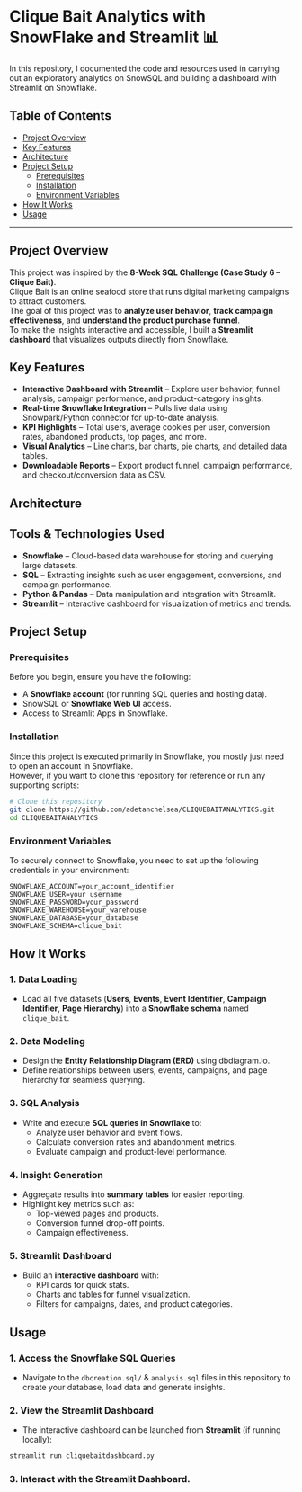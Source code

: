# Clique Bait Analytics with SnowFlake and Streamlit 📊

In this repository, I documented the code and resources used in carrying out an exploratory analytics on SnowSQL and building a dashboard with Streamlit on Snowflake. 


## Table of Contents
- [Project Overview](#project-overview)
- [Key Features](#key-features)
- [Architecture](#architecture)
- [Project Setup](#project-setup)
  -  [Prerequisites](#prerequisites)
  -  [Installation](#installation)
  -  [Environment Variables](#environment-variables)
- [How It Works](#how-it-works)
- [Usage](#usage)
---
## Project Overview
This project was inspired by the **8-Week SQL Challenge (Case Study 6 – Clique Bait)**.  
Clique Bait is an online seafood store that runs digital marketing campaigns to attract customers.  
The goal of this project was to **analyze user behavior**, **track campaign effectiveness**, and **understand the product purchase funnel**.  
To make the insights interactive and accessible, I built a **Streamlit dashboard** that visualizes outputs directly from Snowflake.


## Key Features
- **Interactive Dashboard with Streamlit** – Explore user behavior, funnel analysis, campaign performance, and product-category insights.  
- **Real-time Snowflake Integration** – Pulls live data using Snowpark/Python connector for up-to-date analysis.  
- **KPI Highlights** – Total users, average cookies per user, conversion rates, abandoned products, top pages, and more.  
- **Visual Analytics** – Line charts, bar charts, pie charts, and detailed data tables.  
- **Downloadable Reports** – Export product funnel, campaign performance, and checkout/conversion data as CSV.

## Architecture

## Tools & Technologies Used
- **Snowflake** – Cloud-based data warehouse for storing and querying large datasets.  
- **SQL** – Extracting insights such as user engagement, conversions, and campaign performance.  
- **Python & Pandas** – Data manipulation and integration with Streamlit.  
- **Streamlit** – Interactive dashboard for visualization of metrics and trends.

## Project Setup
### Prerequisites
Before you begin, ensure you have the following:
- A **Snowflake account** (for running SQL queries and hosting data).
- SnowSQL or **Snowflake Web UI** access.
- Access to Streamlit Apps in Snowflake.

### Installation
Since this project is executed primarily in Snowflake, you mostly just need to open an account in Snowflake.  
However, if you want to clone this repository for reference or run any supporting scripts:

```bash
# Clone this repository
git clone https://github.com/adetanchelsea/CLIQUEBAITANALYTICS.git
cd CLIQUEBAITANALYTICS
```

### Environment Variables

To securely connect to Snowflake, you need to set up the following credentials in your environment:

```env
SNOWFLAKE_ACCOUNT=your_account_identifier
SNOWFLAKE_USER=your_username
SNOWFLAKE_PASSWORD=your_password
SNOWFLAKE_WAREHOUSE=your_warehouse
SNOWFLAKE_DATABASE=your_database
SNOWFLAKE_SCHEMA=clique_bait
```

## How It Works

### 1. **Data Loading**
- Load all five datasets (**Users**, **Events**, **Event Identifier**, **Campaign Identifier**, **Page Hierarchy**) into a **Snowflake schema** named `clique_bait`.

### 2. **Data Modeling**
- Design the **Entity Relationship Diagram (ERD)** using dbdiagram.io.
- Define relationships between users, events, campaigns, and page hierarchy for seamless querying.

### 3. **SQL Analysis**
- Write and execute **SQL queries in Snowflake** to:
  - Analyze user behavior and event flows.
  - Calculate conversion rates and abandonment metrics.
  - Evaluate campaign and product-level performance.

### 4. **Insight Generation**
- Aggregate results into **summary tables** for easier reporting.
- Highlight key metrics such as:
  - Top-viewed pages and products.
  - Conversion funnel drop-off points.
  - Campaign effectiveness.

### 5. **Streamlit Dashboard**
- Build an **interactive dashboard** with:
  - KPI cards for quick stats.
  - Charts and tables for funnel visualization.
  - Filters for campaigns, dates, and product categories.

## Usage

### 1. Access the Snowflake SQL Queries
- Navigate to the `dbcreation.sql/` & `analysis.sql` files in this repository to create your database, load data and generate insights.

### 2. View the Streamlit Dashboard
- The interactive dashboard can be launched from **Streamlit** (if running locally):
```bash
streamlit run cliquebaitdashboard.py
```
### 3. Interact with the Streamlit Dashboard.
